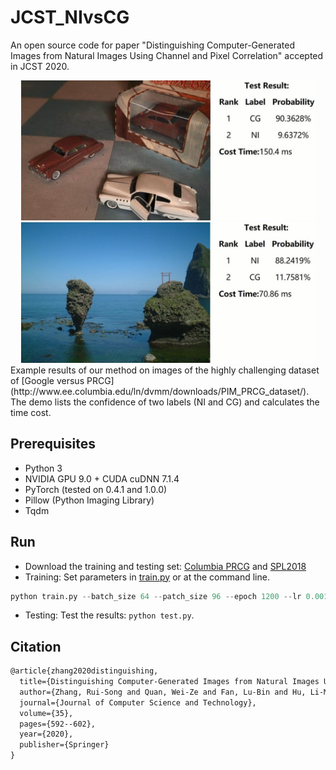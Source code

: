 # JCST_NIvsCG
An open source code for paper "Distinguishing Computer-Generated Images from Natural Images Using Channel and Pixel Correlation" accepted in JCST 2020.
<div align=center>
  <img width="470" src="https://github.com/Evergrow/JCST_NIvsCG/blob/master/images/img1.jpg/" hspace="10">
  <img width="470" src="https://github.com/Evergrow/JCST_NIvsCG/blob/master/images/img2.jpg/" hspace="10">
</div>
Example results of our method on images of the highly challenging dataset of [Google versus PRCG](http://www.ee.columbia.edu/ln/dvmm/downloads/PIM_PRCG_dataset/). The demo lists the confidence of two labels (NI and CG) and calculates the time cost. 

## Prerequisites
* Python 3
* NVIDIA GPU 9.0 + CUDA cuDNN 7.1.4
* PyTorch (tested on 0.4.1 and 1.0.0)
* Pillow (Python Imaging Library)
* Tqdm

## Run
* Download the training and testing set: [Columbia PRCG](http://www.ee.columbia.edu/ln/dvmm/downloads/PIM_PRCG_dataset/) and [SPL2018](https://rose.ntu.edu.sg/Publications/Documents/Others/Computer%20Graphics%20Identification%20Combining%20Convolutional%20and%20Recurrent%20Neural%20Networks.pdf)
* Training: Set parameters in [train.py](https://github.com/Evergrow/JCST_NIvsCG/blob/master/train.py) or at the command line.
```python
python train.py --batch_size 64 --patch_size 96 --epoch 1200 --lr 0.001
```
* Testing: Test the results: ```python test.py```.

## Citation
```latex
@article{zhang2020distinguishing,
  title={Distinguishing Computer-Generated Images from Natural Images Using Channel and Pixel Correlation},
  author={Zhang, Rui-Song and Quan, Wei-Ze and Fan, Lu-Bin and Hu, Li-Ming and Yan, Dong-Ming},
  journal={Journal of Computer Science and Technology},
  volume={35},
  pages={592--602},
  year={2020},
  publisher={Springer}
}
```
